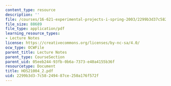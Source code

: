 ```yaml
---
content_type: resource
description: ''
file: /courses/16-621-experimental-projects-i-spring-2003/2299b3d37c58249487ce250a176f572f_HOS21004_2.pdf
file_size: 88689
file_type: application/pdf
learning_resource_types:
- Lecture Notes
license: https://creativecommons.org/licenses/by-nc-sa/4.0/
ocw_type: OCWFile
parent_title: Lecture Notes
parent_type: CourseSection
parent_uid: 05eeb244-93fb-0b6a-7373-e40a4155b36f
resourcetype: Document
title: HOS21004_2.pdf
uid: 2299b3d3-7c58-2494-87ce-250a176f572f
---
```

